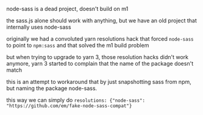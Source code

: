 node-sass is a dead project, doesn't build on m1

the sass.js alone should work with anything, but we have an old project that internally uses node-sass

originally we had a convoluted yarn resolutions hack that forced `node-sass` to point to `npm:sass` and that solved the m1 build problem

but when trying to upgrade to yarn 3, those resolution hacks didn't work anymore, yarn 3 started to complain that the name of the package doesn't match

this is an attempt to workaround that by just snapshotting sass from npm, but naming the package node-sass.

this way we can simply do `resolutions: {"node-sass": "https://github.com/em/fake-node-sass-compat"}`
